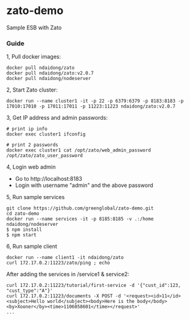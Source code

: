 # zato-demo
Sample ESB with Zato

### Guide

1, Pull docker images:

```
docker pull ndaidong/zato
docker pull ndaidong/zato:v2.0.7
docker pull ndaidong/nodeserver
```

2, Start Zato cluster:

```
docker run --name cluster1 -it -p 22 -p 6379:6379 -p 8183:8183 -p 17010:17010 -p 17011:17011 -p 11223:11223 ndaidong/zato:v2.0.7
```


3, Get IP address and admin passwords:

```
# print ip info
docker exec cluster1 ifconfig

# print 2 passwords
docker exec cluster1 cat /opt/zato/web_admin_password /opt/zato/zato_user_password
```


4, Login web admin

  - Go to http://localhost:8183
  - Login with username "admin" and the above password


5, Run sample services

```
git clone https://github.com/greenglobal/zato-demo.git
cd zato-demo
docker run --name services -it -p 8185:8185 -v .:/home ndaidong/nodeserver
$ npm install
$ npm start
```


6, Run sample client

```
docker run --name client1 -it ndaidong/zato
curl 172.17.0.2:11223/zato/ping ; echo
```

After adding the services in /service1 & service2:

```
curl 172.17.0.2:11223/tutorial/first-service -d '{"cust_id":123, "cust_type":"A"}'
curl 172.17.0.2:11223/documents -X POST -d '<request><id>11</id><subject>Hello world</subject><body>Here is the body</body><by>Xooner</by><time>1106058601</time></request>'
...
```
